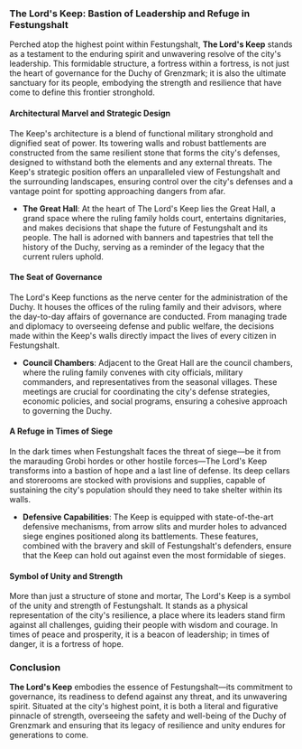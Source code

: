 ### The Lord's Keep: Bastion of Leadership and Refuge in Festungshalt

Perched atop the highest point within Festungshalt, **The Lord's Keep** stands as a testament to the enduring spirit and unwavering resolve of the city's leadership. This formidable structure, a fortress within a fortress, is not just the heart of governance for the Duchy of Grenzmark; it is also the ultimate sanctuary for its people, embodying the strength and resilience that have come to define this frontier stronghold.

#### Architectural Marvel and Strategic Design

The Keep's architecture is a blend of functional military stronghold and dignified seat of power. Its towering walls and robust battlements are constructed from the same resilient stone that forms the city's defenses, designed to withstand both the elements and any external threats. The Keep's strategic position offers an unparalleled view of Festungshalt and the surrounding landscapes, ensuring control over the city's defenses and a vantage point for spotting approaching dangers from afar.

- **The Great Hall**: At the heart of The Lord's Keep lies the Great Hall, a grand space where the ruling family holds court, entertains dignitaries, and makes decisions that shape the future of Festungshalt and its people. The hall is adorned with banners and tapestries that tell the history of the Duchy, serving as a reminder of the legacy that the current rulers uphold.

#### The Seat of Governance

The Lord's Keep functions as the nerve center for the administration of the Duchy. It houses the offices of the ruling family and their advisors, where the day-to-day affairs of governance are conducted. From managing trade and diplomacy to overseeing defense and public welfare, the decisions made within the Keep's walls directly impact the lives of every citizen in Festungshalt.

- **Council Chambers**: Adjacent to the Great Hall are the council chambers, where the ruling family convenes with city officials, military commanders, and representatives from the seasonal villages. These meetings are crucial for coordinating the city's defense strategies, economic policies, and social programs, ensuring a cohesive approach to governing the Duchy.

#### A Refuge in Times of Siege

In the dark times when Festungshalt faces the threat of siege—be it from the marauding Grobi hordes or other hostile forces—The Lord's Keep transforms into a bastion of hope and a last line of defense. Its deep cellars and storerooms are stocked with provisions and supplies, capable of sustaining the city's population should they need to take shelter within its walls.

- **Defensive Capabilities**: The Keep is equipped with state-of-the-art defensive mechanisms, from arrow slits and murder holes to advanced siege engines positioned along its battlements. These features, combined with the bravery and skill of Festungshalt's defenders, ensure that the Keep can hold out against even the most formidable of sieges.

#### Symbol of Unity and Strength

More than just a structure of stone and mortar, The Lord's Keep is a symbol of the unity and strength of Festungshalt. It stands as a physical representation of the city's resilience, a place where its leaders stand firm against all challenges, guiding their people with wisdom and courage. In times of peace and prosperity, it is a beacon of leadership; in times of danger, it is a fortress of hope.

### Conclusion

**The Lord's Keep** embodies the essence of Festungshalt—its commitment to governance, its readiness to defend against any threat, and its unwavering spirit. Situated at the city's highest point, it is both a literal and figurative pinnacle of strength, overseeing the safety and well-being of the Duchy of Grenzmark and ensuring that its legacy of resilience and unity endures for generations to come.